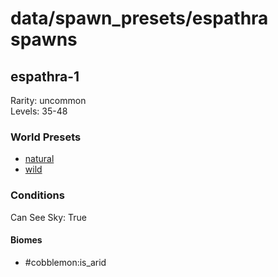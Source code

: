 # data/spawn_presets/espathra spawns  
  
## espathra-1  
Rarity: uncommon  
Levels: 35-48  
  
### World Presets  
* [natural](/data/spawn_data/natural.md)  
* [wild](/data/spawn_data/wild.md)  
  
### Conditions  
Can See Sky: True  
  
#### Biomes  
  * #cobblemon:is_arid
  
